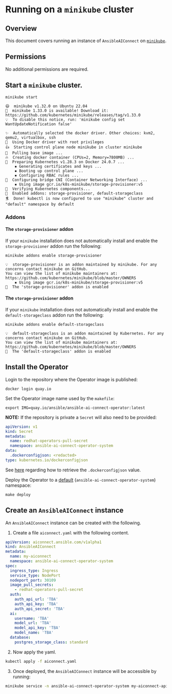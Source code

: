 # Running on a `minikube` cluster

## Overview

This document covers running an instance of `AnsibleAIConnect` on [`minikube`](https://minikube.sigs.k8s.io/docs/).

## Permissions

No additional permissions are required.

## Start a `minikube` cluster.

```
minikube start
```
```
😄  minikube v1.32.0 on Ubuntu 22.04
🎉  minikube 1.33.0 is available! Download it: https://github.com/kubernetes/minikube/releases/tag/v1.33.0
💡  To disable this notice, run: 'minikube config set WantUpdateNotification false'

✨  Automatically selected the docker driver. Other choices: kvm2, qemu2, virtualbox, ssh
📌  Using Docker driver with root privileges
👍  Starting control plane node minikube in cluster minikube
🚜  Pulling base image ...
🔥  Creating docker container (CPUs=2, Memory=7800MB) ...
🐳  Preparing Kubernetes v1.28.3 on Docker 24.0.7 ...
    ▪ Generating certificates and keys ...
    ▪ Booting up control plane ...
    ▪ Configuring RBAC rules ...
🔗  Configuring bridge CNI (Container Networking Interface) ...
    ▪ Using image gcr.io/k8s-minikube/storage-provisioner:v5
🔎  Verifying Kubernetes components...
🌟  Enabled addons: storage-provisioner, default-storageclass
🏄  Done! kubectl is now configured to use "minikube" cluster and "default" namespace by default
```

### Addons

#### The `storage-provisioner` addon

If your `minikube` installation does not automatically install and enable the `storage-provisioner` addon run the following:
```
minikube addons enable storage-provisioner
```
```
💡  storage-provisioner is an addon maintained by minikube. For any concerns contact minikube on GitHub.
You can view the list of minikube maintainers at: https://github.com/kubernetes/minikube/blob/master/OWNERS
    ▪ Using image gcr.io/k8s-minikube/storage-provisioner:v5
🌟  The 'storage-provisioner' addon is enabled
```
#### The `storage-provisioner` addon

If your `minikube` installation does not automatically install and enable the `default-storageclass` addon run the following:
```
minikube addons enable default-storageclass
```
```
💡  default-storageclass is an addon maintained by Kubernetes. For any concerns contact minikube on GitHub.
You can view the list of minikube maintainers at: https://github.com/kubernetes/minikube/blob/master/OWNERS
🌟  The 'default-storageclass' addon is enabled
```

## Install the Operator

Login to the repository where the Operator image is published:
```
docker login quay.io
```
Set the Operator image name used by the `makefile`:
```
export IMG=quay.io/ansible/ansible-ai-connect-operator:latest
```
**NOTE:** If the repository is private a `Secret` will also need to be provided:
```yaml
apiVersion: v1
kind: Secret
metadata:
  name: redhat-operators-pull-secret
  namespace: ansible-ai-connect-operator-system
data:
  .dockerconfigjson: <redacted>
type: kubernetes.io/dockerconfigjson
```
See [here](https://kubernetes.io/docs/tasks/configure-pod-container/pull-image-private-registry/#registry-secret-existing-credentials) regarding how to retrieve the `.dockerconfigjson` value.

Deploy the Operator to a [default](../config/default/kustomization.yaml) (`ansible-ai-connect-operator-system`) namespace:
```
make deploy
```

## Create an `AnsibleAIConnect` instance

An `AnsibleAIConnect` instance can be created with the following.

1. Create a file `aiconnect.yaml` with the following content.

```yaml
apiVersion: aiconnect.ansible.com/v1alpha1
kind: AnsibleAIConnect
metadata:
  name: my-aiconnect
  namespace: ansible-ai-connect-operator-system
spec:
  ingress_type: Ingress
  service_type: NodePort
  nodeport_port: 30109
  image_pull_secrets:
    - redhat-operators-pull-secret
  auth:
    auth_api_url: 'TBA'
    auth_api_key: 'TBA'
    auth_api_secret: 'TBA'
  ai:
    username: 'TBA'
    model_url: 'TBA'
    model_api_key: 'TBA'
    model_name: 'TBA'
  database:
    postgres_storage_class: standard
```
2. Now apply the yaml.

```bash
kubectl apply -f aiconnect.yaml
```

3. Once deployed, the `AnsibleAIConnect` instance will be accessible by running:
```bash
minikube service -n ansible-ai-connect-operator-system my-aiconnect-api --url
```